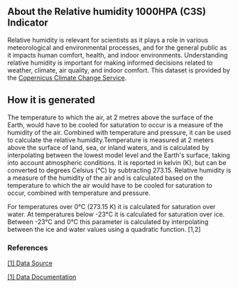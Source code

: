 ## About the Relative humidity 1000HPA (C3S) Indicator

Relative humidity is relevant for scientists as it plays a role in various meteorological and environmental processes, and for the general public as it impacts human comfort, health, and indoor environments. Understanding relative humidity is important for making informed decisions related to weather, climate, air quality, and indoor comfort. This dataset is provided by the [Copernicus Climate Change Service](https://climate.copernicus.eu/).

## How it is generated

The temperature to which the air, at 2 metres above the surface of the Earth, would have to be cooled for saturation to occur is a measure of the humidity of the air. Combined with temperature and pressure, it can be used to calculate the relative humidity.Temperature is measured at 2 meters above the surface of land, sea, or inland waters, and is calculated by interpolating between the lowest model level and the Earth's surface, taking into account atmospheric conditions. It is reported in kelvin (K), but can be converted to degrees Celsius (°C) by subtracting 273.15. Relative humidity is a measure of the humidity of the air and is calculated based on the temperature to which the air would have to be cooled for saturation to occur, combined with temperature and pressure.

For temperatures over 0°C (273.15 K) it is calculated for saturation over water. At temperatures below -23°C it is calculated for saturation over ice. Between -23°C and 0°C this parameter is calculated by interpolating between the ice and water values using a quadratic function. [1,2]

### References

[[1] Data Source](https://cds.climate.copernicus.eu/cdsapp#!/dataset/reanalysis-era5-pressure-levels-monthly-means?tab=overview)

[[1] Data Documentation](https://confluence.ecmwf.int/display/CKB/ERA5%3A+data+documentation)
